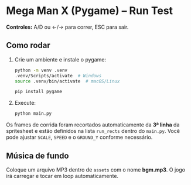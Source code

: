 
# Mega Man X (Pygame) – Run Test

**Controles:** A/D ou ←/→ para correr, ESC para sair.

## Como rodar
1. Crie um ambiente e instale o pygame:
   ```bash
   python -m venv .venv
   .venv/Scripts/activate  # Windows
   source .venv/bin/activate  # macOS/Linux

   pip install pygame
   ```
2. Execute:
   ```bash
   python main.py
   ```

Os frames de corrida foram recortados automaticamente da **3ª linha** da spritesheet e estão definidos na lista `run_rects` dentro do `main.py`.
Você pode ajustar `SCALE`, `SPEED` e o `GROUND_Y` conforme necessário.


## Música de fundo
Coloque um arquivo MP3 dentro de `assets` com o nome **bgm.mp3**. O jogo irá carregar e tocar em loop automaticamente.
